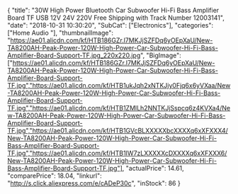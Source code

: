 {
	"title": "30W High Power Bluetooth Car Subwoofer Hi-Fi Bass Amplifier Board TF USB 12V 24V 220V Free Shipping with Track Number 12003141",
	"date": "2018-10-31 10:30:20",
	"SubCat": ["Electronics"],
	"categories": ["Home Audio "],
	"thumbnailImage": "https://ae01.alicdn.com/kf/HTB186GZr.l7MKJjSZFDq6yOEpXaU/New-TA8200AH-Peak-Power-120W-High-Power-Car-Subwoofer-Hi-Fi-Bass-Amplifier-Board-Support-TF.jpg_220x220.jpg",
	"BigImage": ["https://ae01.alicdn.com/kf/HTB186GZr.l7MKJjSZFDq6yOEpXaU/New-TA8200AH-Peak-Power-120W-High-Power-Car-Subwoofer-Hi-Fi-Bass-Amplifier-Board-Support-TF.jpg","https://ae01.alicdn.com/kf/HTB1ukJqh2xNTKJjy0Fjq6x6yVXaa/New-TA8200AH-Peak-Power-120W-High-Power-Car-Subwoofer-Hi-Fi-Bass-Amplifier-Board-Support-TF.jpg","https://ae01.alicdn.com/kf/HTB1ZMlLh2NNTKJjSspcq6z4KVXa4/New-TA8200AH-Peak-Power-120W-High-Power-Car-Subwoofer-Hi-Fi-Bass-Amplifier-Board-Support-TF.jpg","https://ae01.alicdn.com/kf/HTB1GVcBLXXXXXbcXXXXq6xXFXXX4/New-TA8200AH-Peak-Power-120W-High-Power-Car-Subwoofer-Hi-Fi-Bass-Amplifier-Board-Support-TF.jpg","https://ae01.alicdn.com/kf/HTB1IW7zLXXXXXcDXXXXq6xXFXXX6/New-TA8200AH-Peak-Power-120W-High-Power-Car-Subwoofer-Hi-Fi-Bass-Amplifier-Board-Support-TF.jpg"],
	"actualPrice": 14.61,
	"comparePrice": 18.04,
	"linkurl": "http://s.click.aliexpress.com/e/cADeP30c",
	"inStock": 86
}
